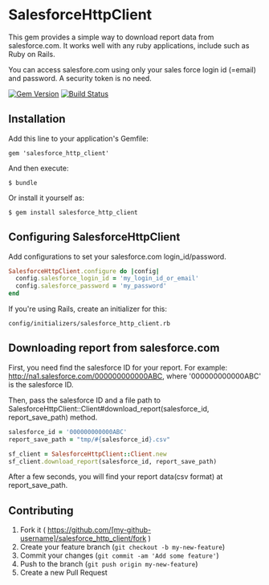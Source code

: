 # SalesforceHttpClient

This gem provides a simple way to download report data from salesforce.com.
It works well with any ruby applications, include such as Ruby on Rails.

You can access salesfore.com using only your sales force login id (=email) and password. 
A security token is no need.

[![Gem Version](https://badge.fury.io/rb/salesforce_http_client.svg)](http://badge.fury.io/rb/salesforce_http_client)
[![Build Status](https://travis-ci.org/apuruni/salesforce_http_client.svg?branch=master)](https://travis-ci.org/apuruni/salesforce_http_client)

## Installation

Add this line to your application's Gemfile:

    gem 'salesforce_http_client'

And then execute:

    $ bundle

Or install it yourself as:

    $ gem install salesforce_http_client

## Configuring SalesforceHttpClient

Add configurations to set your salesforce.com login_id/password.

```ruby
SalesforceHttpClient.configure do |config|
  config.salesforce_login_id = 'my_login_id_or_email'
  config.salesforce_password = 'my_password'
end
```

If you're using Rails, create an initializer for this:

    config/initializers/salesforce_http_client.rb

## Downloading report from salesforce.com

First, you need find the salesforce ID for your report.
For example:  http://na1.salesforce.com/000000000000ABC, where '000000000000ABC' is the salesforce ID.

Then, pass the salesforce ID and a file path to  SalesforceHttpClient::Client#download_report(salesforce_id, report_save_path) method.

```ruby
salesforce_id = '000000000000ABC'
report_save_path = "tmp/#{salesforce_id}.csv"

sf_client = SalesforceHttpClient::Client.new
sf_client.download_report(salesforce_id, report_save_path)
```

After a few seconds, you will find your report data(csv format) at report_save_path.

## Contributing

1. Fork it ( https://github.com/[my-github-username]/salesforce_http_client/fork )
2. Create your feature branch (`git checkout -b my-new-feature`)
3. Commit your changes (`git commit -am 'Add some feature'`)
4. Push to the branch (`git push origin my-new-feature`)
5. Create a new Pull Request
